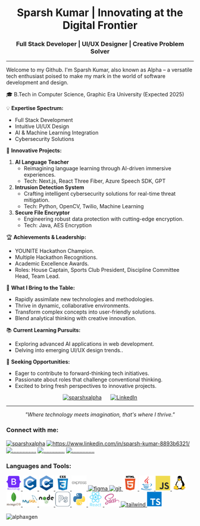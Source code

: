 <h1 align="center">Sparsh Kumar | Innovating at the Digital Frontier</h1>
<h3 align="center">Full Stack Developer | UI/UX Designer | Creative Problem Solver</h3>



---

Welcome to my Github. I'm Sparsh Kumar, also known as Alpha – a versatile tech enthusiast poised to make my mark in the world of software development and design.

🎓 B.Tech in Computer Science, Graphic Era University (Expected 2025)

💡 **Expertise Spectrum:**
- Full Stack Development
- Intuitive UI/UX Design
- AI & Machine Learning Integration
- Cybersecurity Solutions

🚀 **Innovative Projects:**
1. **AI Language Teacher**
   - Reimagining language learning through AI-driven immersive experiences.
   - Tech: Next.js, React Three Fiber, Azure Speech SDK, GPT
2. **Intrusion Detection System**
   - Crafting intelligent cybersecurity solutions for real-time threat mitigation.
   - Tech: Python, OpenCV, Twilio, Machine Learning
3. **Secure File Encryptor**
   - Engineering robust data protection with cutting-edge encryption.
   - Tech: Java, AES Encryption

🏆 **Achievements & Leadership:**
- YOUNITE Hackathon Champion.
- Multiple Hackathon Recognitions.
- Academic Excellence Awards.
- Roles: House Captain, Sports Club President, Discipline Committee Head, Team Lead.

🌟 **What I Bring to the Table:**
- Rapidly assimilate new technologies and methodologies.
- Thrive in dynamic, collaborative environments.
- Transform complex concepts into user-friendly solutions.
- Blend analytical thinking with creative innovation.

📚 **Current Learning Pursuits:**
- Exploring advanced AI applications in web development.
- Delving into emerging UI/UX design trends..

💼 **Seeking Opportunities:**
- Eager to contribute to forward-thinking tech initiatives.
- Passionate about roles that challenge conventional thinking.
- Excited to bring fresh perspectives to innovative projects.

<div style="text-align: center;">
  <div style="display: inline-block; margin: 0 10px;">
    <a href="https://twitter.com/sparshxalpha" target="blank">
      <img src="https://img.shields.io/twitter/follow/sparshxalpha?logo=twitter&style=for-the-badge" alt="sparshxalpha" />
    </a>
  </div>
  <div style="display: inline-block; margin: 0 10px;">
    <a href="https://www.linkedin.com/in/sparsh-kumar-8893b6321/" target="blank">
      <img src="https://img.shields.io/badge/-Sparsh Kumar-blue?style=for-the-badge&logo=linkedin" alt="LinkedIn" />
    </a>
  </div>
</div>

---

<p align="center"><i>"Where technology meets imagination, that's where I thrive."</i></p>
<h3 align="left"> Connect with me:</h3>
<p align="left">
<a href="https://twitter.com/sparshxalpha" target="blank"><img align="center" src="https://raw.githubusercontent.com/rahuldkjain/github-profile-readme-generator/master/src/images/icons/Social/twitter.svg" alt="sparshxalpha" height="30" width="40" /></a>
<a href="https://linkedin.com/in/https://www.linkedin.com/in/sparsh-kumar-8893b6321/" target="blank"><img align="center" src="https://raw.githubusercontent.com/rahuldkjain/github-profile-readme-generator/master/src/images/icons/Social/linked-in-alt.svg" alt="https://www.linkedin.com/in/sparsh-kumar-8893b6321/" height="30" width="40" /></a>
<a href="https://www.youtube.com/c/................" target="blank"><img align="center" src="https://raw.githubusercontent.com/rahuldkjain/github-profile-readme-generator/master/src/images/icons/Social/youtube.svg" alt="................" height="30" width="40" /></a>
<a href="https://www.leetcode.com/.............." target="blank"><img align="center" src="https://raw.githubusercontent.com/rahuldkjain/github-profile-readme-generator/master/src/images/icons/Social/leet-code.svg" alt=".............." height="30" width="40" /></a>
<a href="https://discord.gg/..............." target="blank"><img align="center" src="https://raw.githubusercontent.com/rahuldkjain/github-profile-readme-generator/master/src/images/icons/Social/discord.svg" alt="..............." height="30" width="40" /></a>
</p>

<h3 align="left">Languages and Tools:</h3>
<p align="left"> <a href="https://getbootstrap.com" target="_blank" rel="noreferrer"> <img src="https://raw.githubusercontent.com/devicons/devicon/master/icons/bootstrap/bootstrap-plain-wordmark.svg" alt="bootstrap" width="40" height="40"/> </a> <a href="https://www.cprogramming.com/" target="_blank" rel="noreferrer"> <img src="https://raw.githubusercontent.com/devicons/devicon/master/icons/c/c-original.svg" alt="c" width="40" height="40"/> </a> <a href="https://www.w3schools.com/cpp/" target="_blank" rel="noreferrer"> <img src="https://raw.githubusercontent.com/devicons/devicon/master/icons/cplusplus/cplusplus-original.svg" alt="cplusplus" width="40" height="40"/> </a> <a href="https://www.w3schools.com/css/" target="_blank" rel="noreferrer"> <img src="https://raw.githubusercontent.com/devicons/devicon/master/icons/css3/css3-original-wordmark.svg" alt="css3" width="40" height="40"/> </a> <a href="https://expressjs.com" target="_blank" rel="noreferrer"> <img src="https://raw.githubusercontent.com/devicons/devicon/master/icons/express/express-original-wordmark.svg" alt="express" width="40" height="40"/> </a> <a href="https://www.figma.com/" target="_blank" rel="noreferrer"> <img src="https://www.vectorlogo.zone/logos/figma/figma-icon.svg" alt="figma" width="40" height="40"/> </a> <a href="https://git-scm.com/" target="_blank" rel="noreferrer"> <img src="https://www.vectorlogo.zone/logos/git-scm/git-scm-icon.svg" alt="git" width="40" height="40"/> </a> <a href="https://www.w3.org/html/" target="_blank" rel="noreferrer"> <img src="https://raw.githubusercontent.com/devicons/devicon/master/icons/html5/html5-original-wordmark.svg" alt="html5" width="40" height="40"/> </a> <a href="https://www.java.com" target="_blank" rel="noreferrer"> <img src="https://raw.githubusercontent.com/devicons/devicon/master/icons/java/java-original.svg" alt="java" width="40" height="40"/> </a> <a href="https://developer.mozilla.org/en-US/docs/Web/JavaScript" target="_blank" rel="noreferrer"> <img src="https://raw.githubusercontent.com/devicons/devicon/master/icons/javascript/javascript-original.svg" alt="javascript" width="40" height="40"/> </a> <a href="https://www.linux.org/" target="_blank" rel="noreferrer"> <img src="https://raw.githubusercontent.com/devicons/devicon/master/icons/linux/linux-original.svg" alt="linux" width="40" height="40"/> </a> <a href="https://www.mongodb.com/" target="_blank" rel="noreferrer"> <img src="https://raw.githubusercontent.com/devicons/devicon/master/icons/mongodb/mongodb-original-wordmark.svg" alt="mongodb" width="40" height="40"/> </a> <a href="https://www.mysql.com/" target="_blank" rel="noreferrer"> <img src="https://raw.githubusercontent.com/devicons/devicon/master/icons/mysql/mysql-original-wordmark.svg" alt="mysql" width="40" height="40"/> </a> <a href="https://nodejs.org" target="_blank" rel="noreferrer"> <img src="https://raw.githubusercontent.com/devicons/devicon/master/icons/nodejs/nodejs-original-wordmark.svg" alt="nodejs" width="40" height="40"/> </a> <a href="https://www.photoshop.com/en" target="_blank" rel="noreferrer"> <img src="https://raw.githubusercontent.com/devicons/devicon/master/icons/photoshop/photoshop-line.svg" alt="photoshop" width="40" height="40"/> </a> <a href="https://www.python.org" target="_blank" rel="noreferrer"> <img src="https://raw.githubusercontent.com/devicons/devicon/master/icons/python/python-original.svg" alt="python" width="40" height="40"/> </a> <a href="https://reactjs.org/" target="_blank" rel="noreferrer"> <img src="https://raw.githubusercontent.com/devicons/devicon/master/icons/react/react-original-wordmark.svg" alt="react" width="40" height="40"/> </a> <a href="https://sass-lang.com" target="_blank" rel="noreferrer"> <img src="https://raw.githubusercontent.com/devicons/devicon/master/icons/sass/sass-original.svg" alt="sass" width="40" height="40"/> </a> <a href="https://tailwindcss.com/" target="_blank" rel="noreferrer"> <img src="https://www.vectorlogo.zone/logos/tailwindcss/tailwindcss-icon.svg" alt="tailwind" width="40" height="40"/> </a> <a href="https://www.typescriptlang.org/" target="_blank" rel="noreferrer"> <img src="https://raw.githubusercontent.com/devicons/devicon/master/icons/typescript/typescript-original.svg" alt="typescript" width="40" height="40"/> </a> </p>

<p><img align="center" src="https://github-readme-streak-stats.herokuapp.com/?user=alphaxgen&" alt="alphaxgen" /></p>
